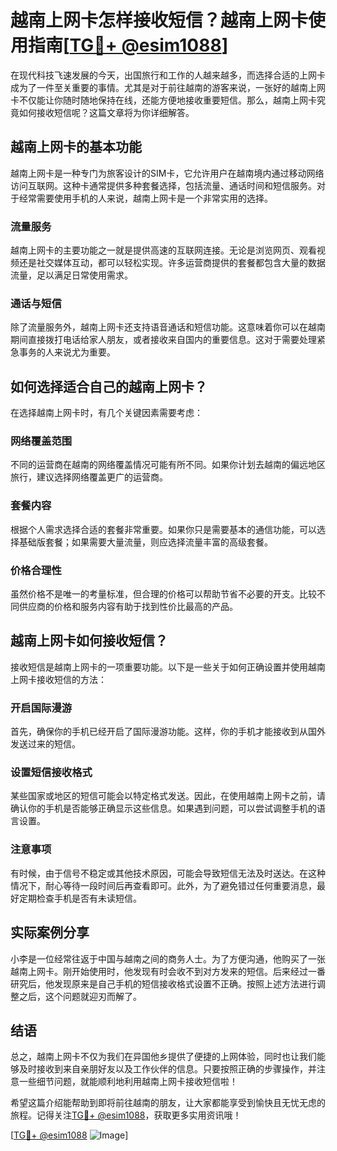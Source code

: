 # 越南上网卡怎样接收短信？越南上网卡使用指南[[TG💪+ @esim1088](https://t.me/s/esim1088)]

在现代科技飞速发展的今天，出国旅行和工作的人越来越多，而选择合适的上网卡成为了一件至关重要的事情。尤其是对于前往越南的游客来说，一张好的越南上网卡不仅能让你随时随地保持在线，还能方便地接收重要短信。那么，越南上网卡究竟如何接收短信呢？这篇文章将为你详细解答。

## 越南上网卡的基本功能

越南上网卡是一种专门为旅客设计的SIM卡，它允许用户在越南境内通过移动网络访问互联网。这种卡通常提供多种套餐选择，包括流量、通话时间和短信服务。对于经常需要使用手机的人来说，越南上网卡是一个非常实用的选择。

### 流量服务
越南上网卡的主要功能之一就是提供高速的互联网连接。无论是浏览网页、观看视频还是社交媒体互动，都可以轻松实现。许多运营商提供的套餐都包含大量的数据流量，足以满足日常使用需求。

### 通话与短信
除了流量服务外，越南上网卡还支持语音通话和短信功能。这意味着你可以在越南期间直接拨打电话给家人朋友，或者接收来自国内的重要信息。这对于需要处理紧急事务的人来说尤为重要。

## 如何选择适合自己的越南上网卡？

在选择越南上网卡时，有几个关键因素需要考虑：

### 网络覆盖范围
不同的运营商在越南的网络覆盖情况可能有所不同。如果你计划去越南的偏远地区旅行，建议选择网络覆盖更广的运营商。

### 套餐内容
根据个人需求选择合适的套餐非常重要。如果你只是需要基本的通信功能，可以选择基础版套餐；如果需要大量流量，则应选择流量丰富的高级套餐。

### 价格合理性
虽然价格不是唯一的考量标准，但合理的价格可以帮助节省不必要的开支。比较不同供应商的价格和服务内容有助于找到性价比最高的产品。

## 越南上网卡如何接收短信？

接收短信是越南上网卡的一项重要功能。以下是一些关于如何正确设置并使用越南上网卡接收短信的方法：

### 开启国际漫游
首先，确保你的手机已经开启了国际漫游功能。这样，你的手机才能接收到从国外发送过来的短信。

### 设置短信接收格式
某些国家或地区的短信可能会以特定格式发送。因此，在使用越南上网卡之前，请确认你的手机是否能够正确显示这些信息。如果遇到问题，可以尝试调整手机的语言设置。

### 注意事项
有时候，由于信号不稳定或其他技术原因，可能会导致短信无法及时送达。在这种情况下，耐心等待一段时间后再查看即可。此外，为了避免错过任何重要消息，最好定期检查手机是否有未读短信。

## 实际案例分享

小李是一位经常往返于中国与越南之间的商务人士。为了方便沟通，他购买了一张越南上网卡。刚开始使用时，他发现有时会收不到对方发来的短信。后来经过一番研究后，他发现原来是自己手机的短信接收格式设置不正确。按照上述方法进行调整之后，这个问题就迎刃而解了。

## 结语

总之，越南上网卡不仅为我们在异国他乡提供了便捷的上网体验，同时也让我们能够及时接收到来自亲朋好友以及工作伙伴的信息。只要按照正确的步骤操作，并注意一些细节问题，就能顺利地利用越南上网卡接收短信啦！

希望这篇介绍能帮助到即将前往越南的朋友，让大家都能享受到愉快且无忧无虑的旅程。记得关注[TG💪+ @esim1088](https://t.me/s/esim1088)，获取更多实用资讯哦！

[[TG💪+ @esim1088](https://t.me/s/esim1088) ![Image](https://i.postimg.cc/4NQfJmqS/Snipaste-2025-05-13-00-14-12.png)]